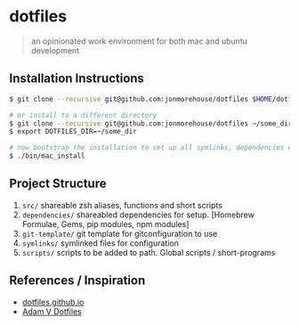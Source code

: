 # dotfiles

> an opinionated work environment for both mac and ubuntu development 

## Installation Instructions

~~~ sh
$ git clone --recursive git@github.com:jonmorehouse/dotfiles $HOME/dotfiles

# or install to a different directory
$ git clone --recursive git@github.com:jonmorehouse/dotfiles ~/some_dir
$ export DOTFILES_DIR=~/some_dir

# now bootstrap the installation to set up all symlinks, dependencies etc
$ ./bin/mac_install
~~~

## Project Structure

1. `src/` shareable zsh aliases, functions and short scripts
2. `dependencies/` shareabled dependencies for setup. [Homebrew Formulae, Gems, pip modules, npm modules]
3. `git-template/` git template for gitconfiguration to use
4. `symlinks/` symlinked files for configuration
5. `scripts/` scripts to be added to path. Global scripts / short-programs

## References / Inspiration

* [dotfiles.github.io](http://dotfiles.github.io/)
* [Adam V Dotfiles](https://github.com/adamv/dotfiles)





